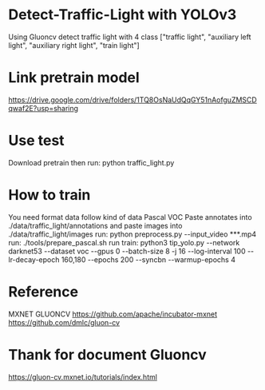 # Detect-Traffic-Light with YOLOv3
Using Gluoncv detect traffic light with 4 class ["traffic light", "auxiliary left light", "auxiliary right light", "train light"]

# Link pretrain model
https://drive.google.com/drive/folders/1TQ8OsNaUdQqGY51nAofguZMSCDqwaf2E?usp=sharing

# Use test
Download pretrain then run: python traffic_light.py

# How to train
You need format data follow kind of data Pascal VOC
Paste annotates into ./data/traffic_light/annotations and paste images into ./data/traffic_light/images
run: python preprocess.py --input_video ***.mp4
run: ./tools/prepare_pascal.sh
run train: python3 tip_yolo.py --network darknet53 --dataset voc --gpus 0 --batch-size 8 -j 16 --log-interval 100 --lr-decay-epoch 160,180 --epochs 200 --syncbn --warmup-epochs 4

# Reference
MXNET GLUONCV
https://github.com/apache/incubator-mxnet
https://github.com/dmlc/gluon-cv
# Thank for document Gluoncv
https://gluon-cv.mxnet.io/tutorials/index.html
